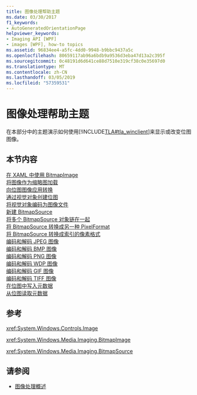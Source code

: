 ```yaml
---
title: 图像处理帮助主题
ms.date: 03/30/2017
f1_keywords:
- AutoGeneratedOrientationPage
helpviewer_keywords:
- Imaging API [WPF]
- images [WPF], how-to topics
ms.assetid: 96834ee4-a5fc-4dd0-9948-b9bbc9437a5c
ms.openlocfilehash: 80659117ab96a6bdb9a9536d3eba47d13a2c395f
ms.sourcegitcommit: 0c48191d6d641ce88d7510e319cf38c0e35697d0
ms.translationtype: MT
ms.contentlocale: zh-CN
ms.lasthandoff: 03/05/2019
ms.locfileid: "57359531"
---
```

# <a name="imaging-how-to-topics"></a>图像处理帮助主题
在本部分中的主题演示如何使用[!INCLUDE[TLA#tla_winclient](../../../../includes/tlasharptla-winclient-md.md)]来显示或改变位图图像。  
  
## <a name="in-this-section"></a>本节内容  
 [在 XAML 中使用 BitmapImage](how-to-use-a-bitmapimage.md)  
 [将图像作为缩略图加载](how-to-load-an-image-as-a-thumbnail.md)  
 [向位图图像应用转换](how-to-apply-a-transform-to-a-bitmapimage.md)  
 [通过视觉对象创建位图](how-to-create-a-bitmap-from-a-visual.md)  
 [将视觉对象编码为图像文件](how-to-encode-a-visual-to-an-image-file.md)  
 [新建 BitmapSource](how-to-create-a-new-bitmapsource.md)  
 [将多个 BitmapSource 对象链在一起](how-to-chain-bitmapsource-objects-together.md)  
 [将 BitmapSource 转换成另一种 PixelFormat](how-to-convert-a-bitmapsource-to-a-different-pixelformat.md)  
 [将 BitmapSource 转换成索引的像素格式](how-to-convert-a-bitmapsource-to-an-indexed-pixel-format.md)  
 [编码和解码 JPEG 图像](how-to-encode-and-decode-a-jpeg-image.md)  
 [编码和解码 BMP 图像](how-to-encode-and-decode-a-bmp-image.md)  
 [编码和解码 PNG 图像](how-to-encode-and-decode-a-png-image.md)  
 [编码和解码 WDP 图像](how-to-encode-and-decode-a-wdp-image.md)  
 [编码和解码 GIF 图像](how-to-encode-and-decode-a-gif-image.md)  
 [编码和解码 TIFF 图像](how-to-encode-and-decode-a-tiff-image.md)  
 [在位图中写入元数据](how-to-write-metadata-to-a-bitmap.md)  
 [从位图读取元数据](how-to-read-metadata-from-a-bitmap.md)  
  
## <a name="reference"></a>参考  
 <xref:System.Windows.Controls.Image>  
  
 <xref:System.Windows.Media.Imaging.BitmapImage>  
  
 <xref:System.Windows.Media.Imaging.BitmapSource>  
  
## <a name="see-also"></a>请参阅
- [图像处理概述](imaging-overview.md)
